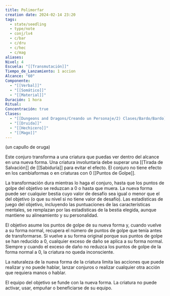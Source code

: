 ```yaml
---
title: Polimorfar
creation date: 2024-02-14 23:20
tags:
  - state/seedling
  - type/note
  - conj/lv4
  - c/bar
  - c/dru
  - c/hec
  - c/mag
aliases: 
Nivel: 4
Escuela: "[[Transmutación]]"
Tiempo_de_Lanzamiento: 1 accion
Alcance: "60"
Componente:
  - "[[Verbal]]"
  - "[[Somático]]"
  - "[[Material]]"
Duración: 1 hora
Ritual: 
Concentración: true
Clases:
  - "[[Dungeons and Dragons/Creando un Personaje/2) Clases/Bardo/Bardo]]"
  - "[[Druida]]"
  - "[[Hechicero]]"
  - "[[Mago]]"
---
```

(un capullo de oruga)

Este conjuro transforma a una criatura que puedas ver dentro del alcance en una nueva forma. Una criatura involuntaria debe superar una [[Tirada de Salvación]] de [[Sabiduría]] para evitar el efecto. El conjuro no tiene efecto en los cambiaformas o en criaturas con 0 [[Puntos de Golpe]].

La transformación dura mientras lo haga el conjuro, hasta que los puntos de golpe del objetivo se reduzcan a 0 o hasta que muera. La nueva forma puede ser cualquier bestia cuyo valor de desafío sea igual o menor que el del objetivo (o que su nivel si no tiene valor de desafío). Las estadísticas de juego del objetivo, incluyendo las puntuaciones de las características mentales, se remplazan por las estadísticas de la bestia elegida, aunque mantiene su alineamiento y su personalidad.

El objetivo asume los puntos de golpe de su nueva forma y, cuando vuelve a su forma normal, recupera el número de puntos de golpe que tenía antes de transformarse. Si vuelve a su forma original porque sus puntos de golpe se han reducido a 0, cualquier exceso de daño se aplica a su forma normal. Siempre y cuando el exceso de daño no reduzca los puntos de golpe de la forma normal a 0, la criatura no queda inconsciente.

La naturaleza de la nueva forma de la criatura limita las acciones que puede realizar y no puede hablar, lanzar conjuros o realizar cualquier otra acción que requiera manos o hablar.

El equipo del objetivo se funde con la nueva forma. La criatura no puede activar, usar, empuñar o beneficiarse de su equipo.